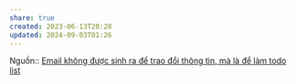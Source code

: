 ```yaml
---
share: true
created: 2023-06-13T20:28
updated: 2024-09-03T01:26
---
```

Nguồn::
[Email không được sinh ra để trao đổi thông tin, mà là để làm todo list](../../../%E2%9A%A1Hi%E1%BB%83u%20bi%E1%BA%BFt%20s%C3%A2u/Qu%E1%BA%A3n%20l%C3%BD%20d%E1%BB%B1%20%C3%A1n,%20ph%C3%A1t%20tri%E1%BB%83n%20s%E1%BA%A3n%20ph%E1%BA%A9m,%20x%C3%A2y%20d%E1%BB%B1ng%20t%E1%BB%95%20ch%E1%BB%A9c/H%E1%BB%87%20th%E1%BB%91ng%20th%C3%B4ng%20tin/Email%20kh%C3%B4ng%20%C4%91%C6%B0%E1%BB%A3c%20sinh%20ra%20%C4%91%E1%BB%83%20trao%20%C4%91%E1%BB%95i%20th%C3%B4ng%20tin,%20m%C3%A0%20l%C3%A0%20%C4%91%E1%BB%83%20l%C3%A0m%20todo%20list.md)
